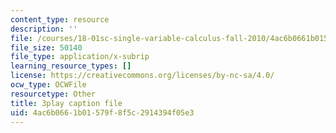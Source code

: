 ```yaml
---
content_type: resource
description: ''
file: /courses/18-01sc-single-variable-calculus-fall-2010/4ac6b0661b01579f8f5c2914394f05e3_60VGKnYBpbg.vtt
file_size: 50140
file_type: application/x-subrip
learning_resource_types: []
license: https://creativecommons.org/licenses/by-nc-sa/4.0/
ocw_type: OCWFile
resourcetype: Other
title: 3play caption file
uid: 4ac6b066-1b01-579f-8f5c-2914394f05e3
---
```

